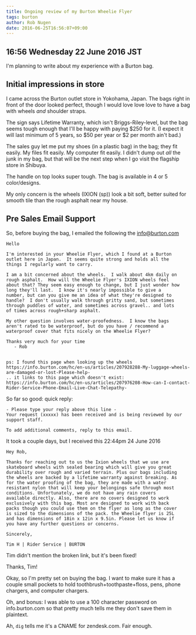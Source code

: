 ```yaml
---
title: Ongoing review of my Burton Wheelie Flyer 
tags: burton
author: Rob Nugen
date: 2016-06-25T16:56:07+09:00
---
```


## 16:56 Wednesday 22 June 2016 JST

I'm planning to write about my experience with a Burton bag.

## Initial impressions in store

I came across the Burton outlet store in Yokohama, Japan. The bags
right in front of the door looked perfect, though I would love love
love to have a bag with wheels *and* shoulder straps.

The sign says Lifetime Warranty, which isn't Briggs-Riley-level, but
the bag seems tough enough that I'll be happy with paying $250 for
it.  (I expect it will last minimum of 5 years, so $50 per year or $2
per month ain't bad.)

The sales guy let me put my shoes (in a plastic bag) in the bag; they
fit easily.  My files fit easily.  My computer fit easily.  I didn't
dump out *all* the junk in my bag, but that will be the next step when
I go visit the flagship store in Shibuya.

The handle on top looks super tough.  The bag is available in 4 or 5
color/designs.

My only concern is the wheels (IXION (sp)) look a bit soft, better
suited for smooth tile than the rough asphalt near my house.

## Pre Sales Email Support

So, before buying the bag, I emailed the following the info@burton.com

    Hello

    I'm interested in your Wheelie Flyer, which I found at a Burton
    outlet here in Japan.  It seems quite strong and holds all the
    things I regularly want to carry.

    I am a bit concerned about the wheels.  I walk about 4km daily on
    rough asphalt.  How will the Wheelie Flyer's IXION wheels feel
    about that? They seem easy enough to change, but I just wonder how
    long they'll last.  I know it's nearly impossible to give a
    number, but can you give me an idea of what they're designed to
    handle?  I don't usually walk through gritty sand, but sometimes
    through puddles of water, and sometimes across gravel.. and lots
    of times across rough+sharp asphalt.

    My other question involves water-proofedness.  I know the bags
    aren't rated to be waterproof, but do you have / recommend a
    waterproof cover that fits nicely on the Wheelie Flyer?

    Thanks very much for your time
       - Rob


    ps: I found this page when looking up the wheels
    https://info.burton.com/hc/en-us/articles/207928288-My-luggage-wheels-are-damaged-or-lost-Please-help-
    .. it links to this page which doesn't exist:
    https://info.burton.com/hc/en-us/articles/207976208-How-can-I-contact-Rider-Service-Phone-Email-Live-Chat-Telepathy-

So far so good: quick reply:

    - Please type your reply above this line -
    Your request (xxxxx) has been received and is being reviewed by our support staff.

    To add additional comments, reply to this email.

It took a couple days, but I received this 22:44pm 24 June 2016

    Hey Rob,
    
    Thanks for reaching out to us the Ixion wheels that we use are
    skateboard wheels with sealed bearing which will give you great
    durability over rough and varied terrain. Plus our bags including
    the wheels are backed by a lifetime warranty against breaking. As
    for the water proofing of the bag, they are made with a water
    resistant nylon that will keep your belongings safe through most
    conditions. Unfortunately, we do not have any rain covers
    available directly. Also, there are no covers designed to work
    exclusively with this bag. Most are designed to work with back
    packs though you could use them on the flyer as long as the cover
    is sized to the dimensions of the pack. the Wheelie flyer is 25L
    and has dimensions of 18in x 12in x 9.5in. Please let us know if
    you have any further questions or concerns.
    
    Sincerely,
    
    Tim H | Rider Service | BURTON

Tim didn't mention the broken link, but it's been fixed!

Thanks, Tim!

Okay, so I'm pretty set on buying the bag.  I want to make sure it has
a couple small pockets to hold toothbrush+toothpaste+floss, pens,
phone chargers, and computer chargers.

Oh, and bonus: I was able to use a 100 character password on
info.burton.com so that pretty much tells me they don't save them in
plaintext.

Ah, `dig` tells me it's a CNAME for zendesk.com.  Fair enough.
